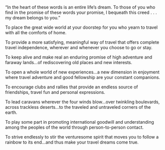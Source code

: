 “In the heart of these words is an entire life’s dream. To those of you who find in the promise of these words your promise, I bequeath this creed . . . my dream belongs to you.”

To place the great wide world at your doorstep for you who yearn to travel with all the comforts of home.

To provide a more satisfying, meaningful way of travel that offers complete travel independence, wherever and whenever you choose to go or stay.

To keep alive and make real an enduring promise of high adventure and faraway lands…of rediscovering old places and new interests.

To open a whole world of new experiences…a new dimension in enjoyment where travel adventure and good fellowship are your constant companions.

To encourage clubs and rallies that provide an endless source of friendships, travel fun and personal expressions.

To lead caravans wherever the four winds blow…over twinkling boulevards, across trackless deserts…to the traveled and untraveled corners of the earth.

To play some part in promoting international goodwill and understanding among the peoples of the world through person-to-person contact.

To strive endlessly to stir the venturesome spirit that moves you to follow a rainbow to its end…and thus make your travel dreams come true.

